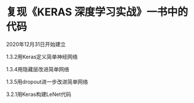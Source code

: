 # 复现《KERAS 深度学习实战》一书中的代码
2020年12月31日开始建立


1.3.2用Keras定义简单神经网络

1.3.4用隐藏层改进简单网络

1.3.5用dropout进一步改进简单网络

3.2.1用Keras构建LeNet代码
